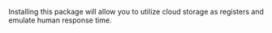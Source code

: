 Installing this package will allow you to utilize cloud storage as registers and emulate human response time.